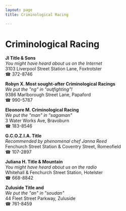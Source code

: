 ```yaml
---
layout: page 
title: Criminological Racing

---
```



# Criminological Racing


 **Jl Title & Sons**  
_You might have heard about us on the Internet_  
3103 Liverpool Street Station Lane, Foxtrotster  
☎ 372-8746

**Robyn X. Most sought-after Criminological Racings**  
_We put the "ng" in "outfighting"!_  
9386 Marlborough Street Lane, Papaford  
☎ 990-5787

**Eleonore M. Criminological Racing**  
_We put the "man" in "sagaman"_  
3 Water Works Ave, Bravoburn  
☎ 183-8546

**G.C.O.Z.I.A. Title**  
_Recommended by phenomenal chef Janna Reed_  
Fenchurch Street Station & Coventry Street, Romeofield  
☎ 107-2897

**Juliana H. Title & Mountain**  
_You might have heard about us on the radio_  
Whitehall & Fenchurch Street Station, Hotelster  
☎ 668-8842

**Zuluside Title and**  
_We put the "an" in "soudan"_  
44 Fleet Street Parkway, Zuluside  
☎ 761-8459

